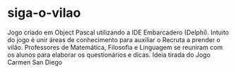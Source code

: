 # siga-o-vilao
Jogo criado em Object Pascal utilizando a IDE Embarcadero (Delphi). Intuito do jogo é unir áreas de conhecimento para auxiliar o Recruta a prender o vilão. Professores de Matemática, Filosofia e Linguagem se reuniram com os alunos para elaborar os questionários e dicas. Ideia tirada do Jogo Carmen San Diego
